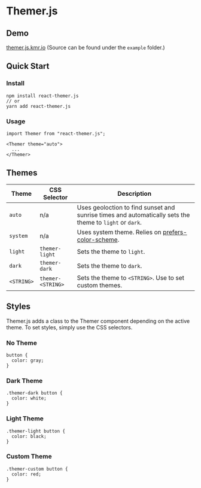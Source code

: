 # Themer.js

## Demo

[themer.js.kmr.io](https://themer.js.kmr.io) (Source can be found under the `example` folder.)

## Quick Start

### Install

```
npm install react-themer.js
// or
yarn add react-themer.js
```

### Usage

```
import Themer from "react-themer.js";

<Themer theme="auto">
  ...
</Themer>
```

## Themes

| Theme      | CSS Selector      | Description                                                                                             |
| ---------- | ----------------- | ------------------------------------------------------------------------------------------------------- |
| `auto`     | n/a               | Uses geoloction to find sunset and sunrise times and automatically sets the theme to `light` or `dark`. |
| `system`   | n/a               | Uses system theme. Relies on [prefers-color-scheme](https://caniuse.com/#search=prefers-color-scheme).  |
| `light`    | `themer-light`    | Sets the theme to `light`.                                                                              |
| `dark`     | `themer-dark`     | Sets the theme to `dark`.                                                                               |
| `<STRING>` | `themer-<STRING>` | Sets the theme to `<STRING>`. Use to set custom themes.                                                 |

## Styles

Themer.js adds a class to the Themer component depending on the active theme. To set styles, simply use the CSS selectors.

### No Theme

```
button {
  color: gray;
}
```

### Dark Theme

```
.themer-dark button {
  color: white;
}
```

### Light Theme

```
.themer-light button {
  color: black;
}
```

### Custom Theme

```
.themer-custom button {
  color: red;
}
```
